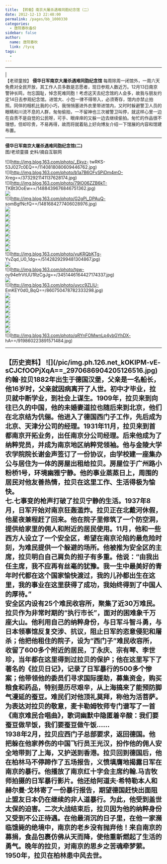 ```yaml
---
title: 【转载】南京大屠杀遇难同胞纪念馆（二）
date: 2012-12-13 22:48:00
permalink: /pages/bb_1000330
categories: 
  - 唐院春秋备份
sidebar: false
author: 
  name: 唐院春秋
  link: /tycq
tags: 
  - 
---
```


* * *

  
|  
【老顽童按】 **侵华日军南京大屠杀遇难同胞纪念馆**
每周除周一闭馆外，一周六天免费对全民开放，其工作人员多数是志愿者，现日参观人数近万。12月13日南京警钟长鸣，勿忘国耻，悼念死难同胞！考虑这天去纪念馆的人会多，故我与朋友约定14日去参观纪念馆。进馆大、小包一律不得带入，必须寄存，馆内亦禁止拍照。同伴的相机比我的小巧，我悄悄塞进外衣里带进馆内，又时时躲避警卫人员的眼睛和川流不息的人群，匆匆偷拍，一不留神也三次被警卫叫停，就这样心里一边在自责不是自觉的公民呀，可手、眼痒痒的又躲一边去继续偷拍。匆忙的作品很不理想，但却珍贵，不易再得，故而将就着贴上好向博友介绍一下馆展的内容和馆建布置。

* * *

  

**侵华日军南京大屠杀遇难同胞纪念馆(二)**  
图/老顽童摄 史料/摘自互联网  
  
  
![](http://img.blog.163.com/photo/_Ekyz-
twRKS-53J027c0EQ==/1140818080609446762.jpg)  
![](http://img.blog.163.com/photo/b1a7B6OFvSPiDm4mO-
Xreg==/3732921141137628174.jpg)  
![](http://img.blog.163.com/photo/79lO06ZZB6kT-
TKBt3OoEw==/1488439676846751362.jpg)  
![](http://img.blog.163.com/photo/gsvW2TIVyyFvomJ6ia6kWQ==/1142225455493000007.jpg)  
![](http://img.blog.163.com/photo/G2gPi_DPAuQ-
somBgfNcfQ==/1481684277406028976.jpg)  
![](http://img.blog.163.com/photo/wSiD9Vie2r9ZGaU_LvjCKg==/5423741326238508147.jpg)  
![](http://img.blog.163.com/photo/x89CJkCvk6SKbZW_RDSirQ==/3392899369271355496.jpg)  
![](http://img.blog.163.com/photo/wipu5v7RSXqiDvrWE7ETtg==/1988620710461943700.jpg)  
![](http://img.blog.163.com/photo/FXmE8ce2peHPYKnddwa4rA==/1733604381562100006.jpg)  
![](http://img.blog.163.com/photo/EJhQjIWwVXF2CdoG0L4eAw==/1733604381562100053.jpg)  
![](http://img.blog.163.com/photo/5fH_ZiYiFoEQe86JSOPL8Q==/2298806134797028362.jpg)  
![](http://img.blog.163.com/photo/_6ijtyq3Bf_0G83tBbMXuA==/5363224206245723048.jpg)  
![](http://img.blog.163.com/photo/C36RTs3NQjO4vjBrvijVNw==/1144195780329974602.jpg)  
![](http://img.blog.163.com/photo/xZcIek_vPc9GV9VoWaoajQ==/1984961535764705243.jpg)  
![](http://img.blog.163.com/photo/vuKRQbKTg-
YvZqd_U0_1dg==/5142829299481304867.jpg)  
![](http://img.blog.163.com/photo/kAqrBSelheSZWcsb2_4zgQ==/636696397320642240.jpg)  
![](http://img.blog.163.com/photo/tgw-
oy94efrVtUU1RzCgJg==/3451446164427174337.jpg)  
![](http://img.blog.163.com/photo/tUg2cJo7A9ShtPyA1DgCEQ==/613052499276919066.jpg)  
![](http://img.blog.163.com/photo/uvcc9ZLIU-
EmKEY0d0_BqQ==/860750478782333298.jpg)  
![](http://img.blog.163.com/photo/i2MWLxyQjBd44UTWVr1KYQ==/2832482690640456857.jpg)  
![](http://img.blog.163.com/photo/aIJFv30XuZ5xi52ZblZWrA==/3952753097948833181.jpg)  
![](http://img.blog.163.com/photo/58izpUBD9UHvKTDElLRO1Q==/4574812796479348882.jpg)  
![](http://img.blog.163.com/photo/KtmDG1LBwrMJYzXeivbbTA==/5391371703916786089.jpg)  
![](http://img.blog.163.com/photo/7g4BkJB9n4mLPf_pMPpD3Q==/4547228248761723486.jpg)  
![](http://img.blog.163.com/photo/BJhNlUTi8KCVZO_lMJGzqQ==/606578574812595056.jpg)  
![](http://img.blog.163.com/photo/XtyM_89j3UNYnhD_DYW0Fw==/607141524766016366.jpg)  
![](http://img.blog.163.com/photo/PZHYxjoRi2TCj3YjbFlwLw==/919860223891571464.jpg)  
![](http://img.blog.163.com/photo/qRYnFOMwnLp4ybGYhDX-
hA==/919860223891571484.jpg)  
  

* * *

【历史资料】 ![](/pic/img.ph.126.net_kOKIPM-vE-
sCJCfOOPjXqA==_2970686904205126516.jpg)  
约翰·拉贝1882年出生于德国汉堡，父亲是一名船长，他16岁时，父亲就因病离开了人世。初中才毕业，拉贝就中断学业，到社会上谋生。1909年，拉贝来到向往已久的中国，他的未婚妻道拉也随后来到北京，他们在北京结为伉俪。他进入了德国西门子工作，先后成为北京、天津分公司的经理。1931年11月，拉贝来到首都南京开拓业务，出任南京分公司经理。后来他成为了纳粹党员，并成为南京地区纳粹党领袖。他与金陵大学农学院院长谢金声签订了一份协议，由学校建一座集办公与居住为一体的房屋出租给拉贝。房屋位于广州路小粉桥1号，环境幽雅宁静。他的事业蒸蒸日上，周围的居民对他友善热情，拉贝在这里工作、生活得极为愉快。  
七.七事变的枪声打破了拉贝宁静的生活。1937年8月，日军开始对南京狂轰滥炸。拉贝正在北戴河休假，他星夜兼程赶了回来。他在院子里修筑了一个防空洞，提供给家里的佣人和附近的居民使用。11月，他和一些西方人设立了一个安全区，希望在南京沦陷的最危险时刻，为难民提供一个躲避的场所。他被推为安全区的主席，拉贝明白自己肩负的担子有多重。他说：“由我出任主席，我不应再有丝毫的犹豫。我一生中最美好的青年时代都在这个国家愉快渡过，我的儿孙都出生在这里，我的事业在这里获得了成功，我始终得到了中国人的厚待。”  
安全区内设有25个难民收容所，聚集了近30万难民。拉贝作为非常时期的“执行市长”，面对的困难象千万座大山。他利用自己的纳粹身份，与日军斗智斗勇，与日本领事馆反复交涉、抗议，阻止日军的恣意侵犯和屠杀；他把他租住的院子，设为“西门子”难民收容所，收留了600多个附近的居民，丁永庆、宗有琴、李世珍，当年都在这里得到过拉贝的保护；他在这里写下了著名的《拉贝日记》，记录了日军暴行的500多个惨案；他带领他的委员们寻求国际援助，募集资金，购买粮食和药品，特别是历尽艰辛，从上海搞来了能预防脚气漫延的蚕豆。难民们对他顶礼莫拜，称他为活菩萨。为表达对拉贝的敬意，麦卡勒姆牧师专门谱写了一首《南京难民合唱曲》，歌词幽默中隐匿着辛酸：我们要蚕豆做早饭，我们要蚕豆做午饭……  
1938年2月，拉贝应西门子总部要求，返回德国。他把躲在他家养伤的中国飞行员王光汉，扮作他的佣人安全地带到了上海，又护送到香港。拉贝回到德国后，他在柏林马不停蹄作了五场报告，义愤填膺地揭露日军在南京的暴行。他播放了南京红十字会主席约翰.马吉牧师拍摄的日军暴行影片。他还给阿道夫·希特勒本人和赫尔曼·戈林寄了一份暴行报告，期望德国赶快出面阻止盟友日本仍在继续的非人道暴行。为此，他受到盖世太保的迫害。二次大战结束后，拉贝因为他的纳粹身份又受到不公正待遇。在他最消沉的日子里，在他一家濒临饿毙的绝境中，南京的老乡没有抛弃他！来自南京的募捐，食品包裹仿佛从天而降，使他重新燃起了生活的勇气。晚年的拉贝，对南京的思乡之苦魂牵梦萦。1950年，拉贝在柏林患中风去世。  
---